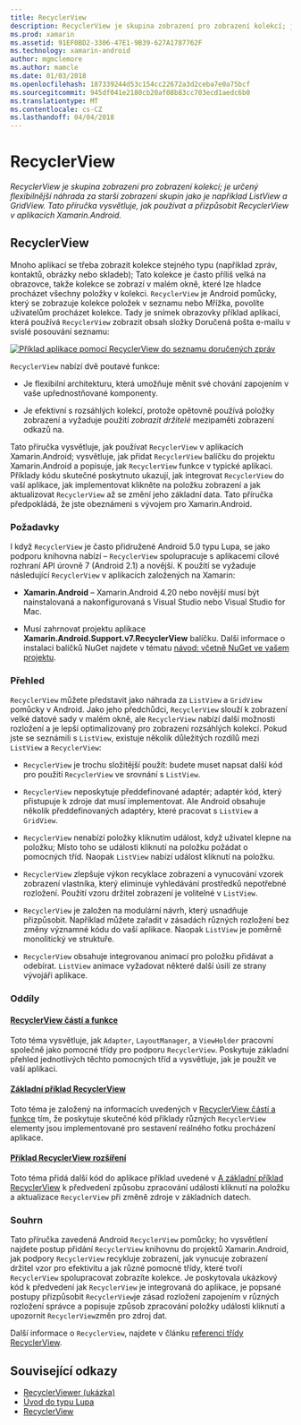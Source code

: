```yaml
---
title: RecyclerView
description: RecyclerView je skupina zobrazení pro zobrazení kolekcí; je určený flexibilnější náhrada za starší zobrazení skupin jako je například ListView a GridView.  Tato příručka vysvětluje, jak používat a přizpůsobit RecyclerView v aplikacích Xamarin.Android.
ms.prod: xamarin
ms.assetid: 91EF0BD2-3306-47E1-9B39-627A1787762F
ms.technology: xamarin-android
author: mgmclemore
ms.author: mamcle
ms.date: 01/03/2018
ms.openlocfilehash: 187339244d53c154cc22672a3d2ceba7e0a75bcf
ms.sourcegitcommit: 945df041e2180cb20af08b83cc703ecd1aedc6b0
ms.translationtype: MT
ms.contentlocale: cs-CZ
ms.lasthandoff: 04/04/2018
---
```

# <a name="recyclerview"></a>RecyclerView

_RecyclerView je skupina zobrazení pro zobrazení kolekcí; je určený flexibilnější náhrada za starší zobrazení skupin jako je například ListView a GridView.  Tato příručka vysvětluje, jak používat a přizpůsobit RecyclerView v aplikacích Xamarin.Android._

## <a name="recyclerview"></a>RecyclerView

Mnoho aplikací se třeba zobrazit kolekce stejného typu (například zpráv, kontaktů, obrázky nebo skladeb); Tato kolekce je často příliš velká na obrazovce, takže kolekce se zobrazí v malém okně, které lze hladce procházet všechny položky v kolekci.
`RecyclerView` je Android pomůcky, který se zobrazuje kolekce položek v seznamu nebo Mřížka, povolíte uživatelům procházet kolekce. Tady je snímek obrazovky příklad aplikaci, která používá `RecyclerView` zobrazit obsah složky Doručená pošta e-mailu v svislé posouvání seznamu:

[![Příklad aplikace pomocí RecyclerView do seznamu doručených zpráv](images/01-recyclerview-example-sml.png)](images/01-recyclerview-example.png#lightbox)

`RecyclerView` nabízí dvě poutavé funkce:

-  Je flexibilní architekturu, která umožňuje měnit své chování zapojením v vaše upřednostňované komponenty.

-  Je efektivní s rozsáhlých kolekcí, protože opětovně používá položky zobrazení a vyžaduje použití *zobrazit držitelé* mezipaměti zobrazení odkazů na.

Tato příručka vysvětluje, jak používat `RecyclerView` v aplikacích Xamarin.Android; vysvětluje, jak přidat `RecyclerView` balíčku do projektu Xamarin.Android a popisuje, jak `RecyclerView` funkce v typické aplikaci. Příklady kódu skutečné poskytnuto ukazují, jak integrovat `RecyclerView` do vaší aplikace, jak implementovat klikněte na položku zobrazení a jak aktualizovat `RecyclerView` až se změní jeho základní data. Tato příručka předpokládá, že jste obeznámeni s vývojem pro Xamarin.Android.


### <a name="requirements"></a>Požadavky

I když `RecyclerView` je často přidružené Android 5.0 typu Lupa, se jako podporu knihovna nabízí &ndash; `RecyclerView` spolupracuje s aplikacemi cílové rozhraní API úrovně 7 (Android 2.1) a novější. K použití se vyžaduje následující `RecyclerView` v aplikacích založených na Xamarin:

-  **Xamarin.Android** &ndash; Xamarin.Android 4.20 nebo novější musí být nainstalovaná a nakonfigurovaná s Visual Studio nebo Visual Studio for Mac.

-  Musí zahrnovat projektu aplikace **Xamarin.Android.Support.v7.RecyclerView** balíčku. Další informace o instalaci balíčků NuGet najdete v tématu [návod: včetně NuGet ve vašem projektu](https://docs.microsoft.com/visualstudio/mac/nuget-walkthrough).


### <a name="overview"></a>Přehled

`RecyclerView` můžete představit jako náhrada za `ListView` a `GridView` pomůcky v Android. Jako jeho předchůdci, `RecyclerView` slouží k zobrazení velké datové sady v malém okně, ale `RecyclerView` nabízí další možnosti rozložení a je lepší optimalizovaný pro zobrazení rozsáhlých kolekcí. Pokud jste se seznámili s `ListView`, existuje několik důležitých rozdílů mezi `ListView` a `RecyclerView`:

-   `RecyclerView` je trochu složitější použít: budete muset napsat další kód pro použití `RecyclerView` ve srovnání s `ListView`.

-   `RecyclerView` neposkytuje předdefinované adaptér; adaptér kód, který přistupuje k zdroje dat musí implementovat. Ale Android obsahuje několik předdefinovaných adaptéry, které pracovat s `ListView` a `GridView`.

-   `RecyclerView` nenabízí položky kliknutím událost, když uživatel klepne na položku; Místo toho se události kliknutí na položku požádat o pomocných tříd. Naopak `ListView` nabízí událost kliknutí na položku.

-   `RecyclerView` zlepšuje výkon recyklace zobrazení a vynucování vzorek zobrazení vlastníka, který eliminuje vyhledávání prostředků nepotřebné rozložení. Použití vzoru držitel zobrazení je volitelné v `ListView`.

-   `RecyclerView` je založen na modulární návrh, který usnadňuje přizpůsobit. Například můžete zařadit v zásadách různých rozložení bez změny významné kódu do vaší aplikace.
    Naopak `ListView` je poměrně monolitický ve struktuře.

-   `RecyclerView` obsahuje integrovanou animací pro položku přidávat a odebírat. `ListView` animace vyžadovat některé další úsilí ze strany vývojáři aplikace.


### <a name="sections"></a>Oddíly

#### <a name="recyclerview-parts-and-functionalityandroiduser-interfacelayoutsrecycler-viewparts-and-functionalitymd"></a>[RecyclerView částí a funkce](~/android/user-interface/layouts/recycler-view/parts-and-functionality.md)

Toto téma vysvětluje, jak `Adapter`, `LayoutManager`, a `ViewHolder` pracovní společně jako pomocné třídy pro podporu `RecyclerView`.
Poskytuje základní přehled jednotlivých těchto pomocných tříd a vysvětluje, jak je použít ve vaší aplikaci.

#### <a name="a-basic-recyclerview-exampleandroiduser-interfacelayoutsrecycler-viewrecyclerview-examplemd"></a>[Základní příklad RecyclerView](~/android/user-interface/layouts/recycler-view/recyclerview-example.md)

Toto téma je založený na informacích uvedených v [RecyclerView částí a funkce](~/android/user-interface/layouts/recycler-view/parts-and-functionality.md) tím, že poskytuje skutečné kód příklady různých `RecyclerView` elementy jsou implementované pro sestavení reálného fotku procházení aplikace.

#### <a name="extending-the-recyclerview-exampleandroiduser-interfacelayoutsrecycler-viewextending-the-examplemd"></a>[Příklad RecyclerView rozšíření](~/android/user-interface/layouts/recycler-view/extending-the-example.md)

Toto téma přidá další kód do aplikace příklad uvedené v [A základní příklad RecyclerView](~/android/user-interface/layouts/recycler-view/recyclerview-example.md) k předvedení způsobu zpracování události kliknutí na položku a aktualizace `RecyclerView` při změně zdroje v základních datech.


### <a name="summary"></a>Souhrn

Tato příručka zavedená Android `RecyclerView` pomůcky; ho vysvětlení najdete postup přidání `RecyclerView` knihovnu do projektů Xamarin.Android, jak podpory `RecyclerView` recykluje zobrazení, jak vynucuje zobrazení držitel vzor pro efektivitu a jak různé pomocné třídy, které tvoří `RecyclerView` spolupracovat zobrazíte kolekce. Je poskytovala ukázkový kód k předvedení jak `RecyclerView` je integrovaná do aplikace, je popsané postupy přizpůsobit `RecyclerView`je zásad rozložení zapojením v různých rozložení správce a popisuje způsob zpracování položky události kliknutí a upozornit `RecyclerView`změn pro zdroj dat.

Další informace o `RecyclerView`, najdete v článku [referenci třídy RecyclerView](https://developer.android.com/reference/android/support/v7/widget/RecyclerView.html).


## <a name="related-links"></a>Související odkazy

- [RecyclerViewer (ukázka)](https://developer.xamarin.com/samples/monodroid/android5.0/RecyclerViewer)
- [Úvod do typu Lupa](~/android/platform/lollipop.md)
- [RecyclerView](https://developer.android.com/reference/android/support/v7/widget/RecyclerView.html)
